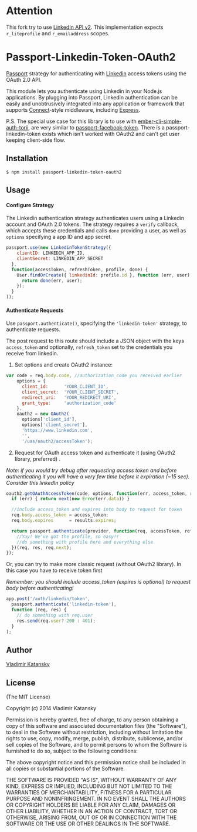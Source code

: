 # Attention
This fork try to use [LinkedIn API v2](https://docs.microsoft.com/en-us/linkedin/consumer/integrations/self-serve/sign-in-with-linkedin). This implementation expects `r_liteprofile` and `r_emailaddress` scopes.

# Passport-Linkedin-Token-OAuth2

[Passport](http://passportjs.org/) strategy for authenticating with [Linkedin](http://www.linkedin.com/)
access tokens using the OAuth 2.0 API.

This module lets you authenticate using Linkedin in your Node.js applications.
By plugging into Passport, Linkedin authentication can be easily and
unobtrusively integrated into any application or framework that supports
[Connect](http://www.senchalabs.org/connect/)-style middleware, including
[Express](http://expressjs.com/).

P.S. The special use case for this library is to use with [ember-cli-simple-auth-torii](https://github.com/simplabs/ember-cli-simple-auth-torii),
are very similar to [passport-facebook-token](https://github.com/drudge/passport-facebook-token).
There is a passport-linkedin-token exists which isn't worked with OAuth2 and can't get user keeping client-side flow.

## Installation

    $ npm install passport-linkedin-token-oauth2

## Usage

#### Configure Strategy

The Linkedin authentication strategy authenticates users using a Linkedin
account and OAuth 2.0 tokens.  The strategy requires a `verify` callback, which
accepts these credentials and calls `done` providing a user, as well as
`options` specifying a app ID and app secret.

```js
passport.use(new LinkedinTokenStrategy({
    clientID: LINKEDIN_APP_ID,
    clientSecret: LINKEDIN_APP_SECRET
  },
  function(accessToken, refreshToken, profile, done) {
    User.findOrCreate({ linkedinId: profile.id }, function (err, user) {
      return done(err, user);
    });
  }
));
```

#### Authenticate Requests

Use `passport.authenticate()`, specifying the `'linkedin-token'` strategy, to authenticate requests.

The post request to this route should include a JSON object with the keys `access_token` and optionally, `refresh_token` set to the credentials you receive from linkedin.

1) Set options and create OAuth2 instance:

```js
var code = req.body.code, //authorization_code you received earlier
    options = {
      client_id:      'YOUR_CLIENT_ID',
      client_secret:  'YOUR_CLIENT_SECRET',
      redirect_uri:   'YOUR_REDIRECT_URI',
      grant_type:     'authorization_code'
    },
    oauth2 = new OAuth2(
      options['client_id'],
      options['client_secret'],
      'https://www.linkedin.com',
      '',
      '/uas/oauth2/accessToken');
```

2) Request for OAuth access token and authenticate it (using OAuth2 library, preferred) .

*Note: if you would try debug after requesting access token and before authenticating it*
*you will have a very few time before it expiration (~15 sec). Consider this linkedIn policy*

```js
oauth2.getOAuthAccessToken(code, options, function(err, access_token, refresh_token, results) {
  if (err) { return next(new Error(err.data)) }

  //include access_token and expires into body to request for token
  req.body.access_token = access_token;
  req.body.expires      = results.expires;

  return passport.authenticate(provider, function(req, accessToken, refreshToken, profile, next) {
    //Yay! We've got the profile, so easy!!
    //do something with profile here and everything else
  })(req, res, req.next);
});
```

Or, you can try to make more classic request (without OAuth2 library).
In this case you have to receive token first

*Remember: you should include access_token (expires is optional) to request body before authenticating!*

```js
app.post('/auth/linkedin/token',
  passport.authenticate('linkedin-token'),
  function (req, res) {
    // do something with req.user
    res.send(req.user? 200 : 401);
  }
);
```

## Author

  [Vladimir Katansky](http://github.com/Blackening999)

## License

(The MIT License)

Copyright (c) 2014 Vladimir Katansky

Permission is hereby granted, free of charge, to any person obtaining a copy of
this software and associated documentation files (the "Software"), to deal in
the Software without restriction, including without limitation the rights to
use, copy, modify, merge, publish, distribute, sublicense, and/or sell copies of
the Software, and to permit persons to whom the Software is furnished to do so,
subject to the following conditions:

The above copyright notice and this permission notice shall be included in all
copies or substantial portions of the Software.

THE SOFTWARE IS PROVIDED "AS IS", WITHOUT WARRANTY OF ANY KIND, EXPRESS OR
IMPLIED, INCLUDING BUT NOT LIMITED TO THE WARRANTIES OF MERCHANTABILITY, FITNESS
FOR A PARTICULAR PURPOSE AND NONINFRINGEMENT. IN NO EVENT SHALL THE AUTHORS OR
COPYRIGHT HOLDERS BE LIABLE FOR ANY CLAIM, DAMAGES OR OTHER LIABILITY, WHETHER
IN AN ACTION OF CONTRACT, TORT OR OTHERWISE, ARISING FROM, OUT OF OR IN
CONNECTION WITH THE SOFTWARE OR THE USE OR OTHER DEALINGS IN THE SOFTWARE.
